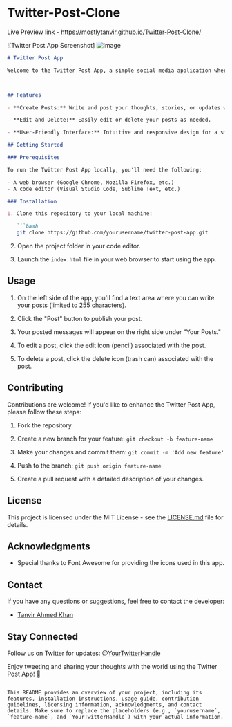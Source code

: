 # Twitter-Post-Clone

Live Preview link - https://mostlytanvir.github.io/Twitter-Post-Clone/

![Twitter Post App Screenshot]
![image](https://github.com/MostlyTanvir/Twitter-Post-Clone/assets/66480107/be205909-dc30-4d2f-ae1b-6c4aa9cedb46)

```markdown
# Twitter Post App

Welcome to the Twitter Post App, a simple social media application where users can create and manage their posts. Share your thoughts, ideas, and updates with the world in a user-friendly environment.



## Features

- **Create Posts:** Write and post your thoughts, stories, or updates with a maximum character limit of 255.

- **Edit and Delete:** Easily edit or delete your posts as needed.

- **User-Friendly Interface:** Intuitive and responsive design for a smooth user experience.

## Getting Started

### Prerequisites

To run the Twitter Post App locally, you'll need the following:

- A web browser (Google Chrome, Mozilla Firefox, etc.)
- A code editor (Visual Studio Code, Sublime Text, etc.)

### Installation

1. Clone this repository to your local machine:

   ```bash
   git clone https://github.com/yourusername/twitter-post-app.git
   ```

2. Open the project folder in your code editor.

3. Launch the `index.html` file in your web browser to start using the app.

## Usage

1. On the left side of the app, you'll find a text area where you can write your posts (limited to 255 characters).

2. Click the "Post" button to publish your post.

3. Your posted messages will appear on the right side under "Your Posts."

4. To edit a post, click the edit icon (pencil) associated with the post.

5. To delete a post, click the delete icon (trash can) associated with the post.

## Contributing

Contributions are welcome! If you'd like to enhance the Twitter Post App, please follow these steps:

1. Fork the repository.

2. Create a new branch for your feature: `git checkout -b feature-name`

3. Make your changes and commit them: `git commit -m 'Add new feature'`

4. Push to the branch: `git push origin feature-name`

5. Create a pull request with a detailed description of your changes.

## License

This project is licensed under the MIT License - see the [LICENSE.md](LICENSE.md) file for details.

## Acknowledgments

- Special thanks to Font Awesome for providing the icons used in this app.

## Contact

If you have any questions or suggestions, feel free to contact the developer:

- [Tanvir Ahmed Khan](https://mostlytanvir.github.io/My-Portfolio/)

## Stay Connected

Follow us on Twitter for updates: [@YourTwitterHandle](https://twitter.com/TanvirA60430401)

Enjoy tweeting and sharing your thoughts with the world using the Twitter Post App! 🚀
```

This README provides an overview of your project, including its features, installation instructions, usage guide, contribution guidelines, licensing information, acknowledgments, and contact details. Make sure to replace the placeholders (e.g., `yourusername`, `feature-name`, and `YourTwitterHandle`) with your actual information.

